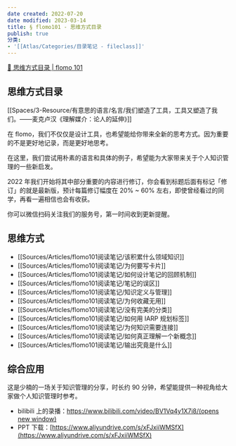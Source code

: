 ```yaml
---
date created: 2022-07-20
date modified: 2023-03-14
title: § flomo101 - 思维方式目录
publish: true
分类:
- '[[Atlas/Categories/目录笔记 - fileclass]]'
---
```


[🌱 思维方式目录 | flomo 101](https://help.flomoapp.com/thinking/start.html)

## 思维方式目录

[[Spaces/3-Resource/有意思的语言/名言/我们塑造了工具，工具又塑造了我们。——麦克卢汉《理解媒介：论人的延伸》]]

在 flomo，我们不仅仅是设计工具，也希望能给你带来全新的思考方式。因为重要的不是更好地记录，而是更好地思考。

在这里，我们尝试用朴素的语言和具体的例子，希望能为大家带来关于个人知识管理的一些新启发。

2022 年我们开始将其中部分重要的内容进行修订，你会看到标题后面有标记「修订」的就是最新版，预计每篇修订幅度在 20% ~ 60% 左右，即使曾经看过的同学，再看一遍相信也会有收获。

你可以微信扫码关注我们的服务号，第一时间收到更新提醒。

## 思维方式

- [[Sources/Articles/flomo101阅读笔记/该积累什么领域知识]]
- [[Sources/Articles/flomo101阅读笔记/为何要写卡片]]
- [[Sources/Articles/flomo101阅读笔记/如何设计笔记的回顾机制]]
- [[Sources/Articles/flomo101阅读笔记/笔记的误区]]
- [[Sources/Articles/flomo101阅读笔记/知识定义与管理]]
- [[Sources/Articles/flomo101阅读笔记/为何收藏无用]]
- [[Sources/Articles/flomo101阅读笔记/没有完美的分类]]
- [[Sources/Articles/flomo101阅读笔记/如何用 IARP 规划标签]]
- [[Sources/Articles/flomo101阅读笔记/为何知识需要连接]]
- [[Sources/Articles/flomo101阅读笔记/如何真正理解一个新概念]]
- [[Sources/Articles/flomo101阅读笔记/输出究竟是什么]]

## 综合应用

这是少楠的一场关于知识管理的分享，时长约 90 分钟，希望能提供一种视角给大家做个人知识管理时参考。

- bilibili 上的录播：[https://www.bilibili.com/video/BV1Vq4y1X7i8/(opens new window)](https://www.bilibili.com/video/BV1Vq4y1X7i8/)
- PPT 下载：[https://www.aliyundrive.com/s/xFJxiiWMSfX](https://www.aliyundrive.com/s/xFJxiiWMSfX)